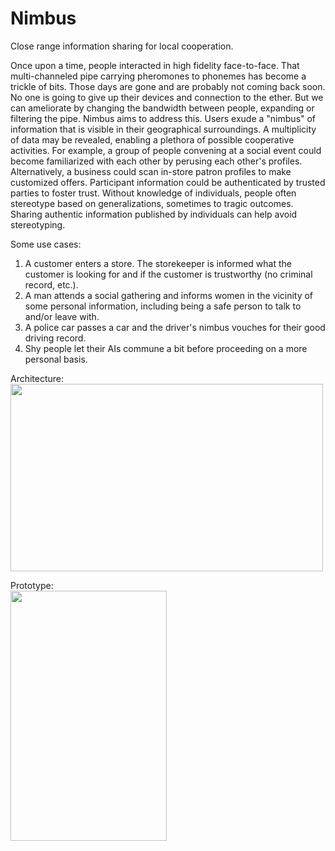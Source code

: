 # Nimbus
Close range information sharing for local  cooperation.

Once upon a time, people interacted in high fidelity face-to-face. That multi-channeled pipe 
carrying pheromones to phonemes has become a trickle of bits. Those days are gone and are 
probably not coming back soon. No one is going to give up their devices and connection to 
the ether. But we can ameliorate by changing the bandwidth between people, expanding or 
filtering the pipe. Nimbus aims to address this. Users exude a "nimbus" of information that 
is visible in their geographical surroundings. A multiplicity of data may be revealed, enabling 
a plethora of possible cooperative activities. For example, a group of people convening at a 
social event could become familiarized with each other by perusing each other's profiles. 
Alternatively, a business could scan in-store patron profiles to make customized offers. 
Participant information could be authenticated by trusted parties to foster trust. Without 
knowledge of individuals, people often stereotype based on generalizations, sometimes to 
tragic outcomes. Sharing authentic information published by individuals can help avoid stereotyping.

Some use cases:
1. A customer enters a store. The storekeeper is informed what the customer is looking for and 
   if the customer is trustworthy (no criminal record, etc.).
2. A man attends a social gathering and informs women in the vicinity of some personal information, 
   including being a safe person to talk to and/or leave with.
3. A police car passes a car and the driver's nimbus vouches for their good driving record.
4. Shy people let their AIs commune a bit before proceeding on a more personal basis.

Architecture:
<br>
<img src="http://dialectek.com/Nimbus/Nimbus_arch.png" width="500" height="300" />
<p>
Prototype:
<br>
<img src="http://dialectek.com/Nimbus/Nimbus_prototype.png" width="250" height="400" />